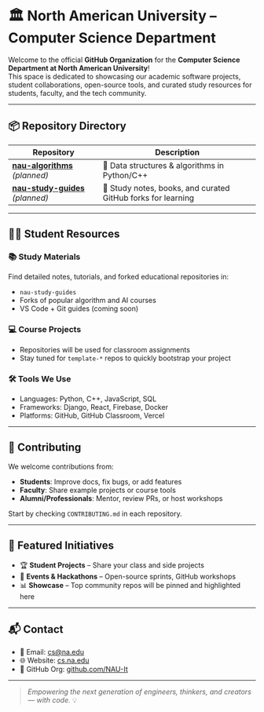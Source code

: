 # 🏛️ North American University – Computer Science Department

Welcome to the official **GitHub Organization** for the **Computer Science Department at North American University**!  
This space is dedicated to showcasing our academic software projects, student collaborations, open-source tools, and curated study resources for students, faculty, and the tech community.

---

## 📦 Repository Directory

| Repository | Description |
|------------|-------------|
| [**nau-algorithms**](https://github.com/NAU-It/nau-algorithms) *(planned)* | 🧠 Data structures & algorithms in Python/C++ |
| [**nau-study-guides**](https://github.com/NAU-It/nau-study-guides) *(planned)* | 📘 Study notes, books, and curated GitHub forks for learning |

---

## 🧑‍🎓 Student Resources

### 📚 Study Materials
Find detailed notes, tutorials, and forked educational repositories in:
- `nau-study-guides`
- Forks of popular algorithm and AI courses
- VS Code + Git guides (coming soon)

### 💻 Course Projects
- Repositories will be used for classroom assignments
- Stay tuned for `template-*` repos to quickly bootstrap your project

### 🛠 Tools We Use
- Languages: Python, C++, JavaScript, SQL  
- Frameworks: Django, React, Firebase, Docker  
- Platforms: GitHub, GitHub Classroom, Vercel

---

## 🤝 Contributing

We welcome contributions from:

- **Students**: Improve docs, fix bugs, or add features
- **Faculty**: Share example projects or course tools
- **Alumni/Professionals**: Mentor, review PRs, or host workshops

Start by checking `CONTRIBUTING.md` in each repository.

---

## 🌟 Featured Initiatives

- 🏆 **Student Projects** – Share your class and side projects
- 📢 **Events & Hackathons** – Open-source sprints, GitHub workshops
- 📊 **Showcase** – Top community repos will be pinned and highlighted here

---

## 📬 Contact

- 📧 Email: [cs@na.edu](mailto:cs@na.edu)  
- 🌐 Website: [cs.na.edu](https://cs.na.edu)  
- 🏢 GitHub Org: [github.com/NAU-It](https://github.com/NAU-It)

---

> _Empowering the next generation of engineers, thinkers, and creators — with code._ 💡
